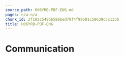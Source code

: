 ```yaml
---
source_path: H06YRB-PDF-ENG.md
pages: n/a-n/a
chunk_id: 2f102c549bb586bed79f4f99501c58639c5c133b
title: H06YRB-PDF-ENG
---
```

# Communication
